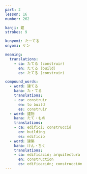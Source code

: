 ```yaml
---
part: 2
lesson: 16
number: 262

kanji: 建
strokes: 9

kunyomi: たーてる
onyomi: ケン

meaning:
  translations:
    - ca: たてる (construir)
      en: たてる (build)
      es: たてる (construir)

compound_words:
  - word: 建てる
    kana: た・てる
    translations:
    - ca: construir
      en: to build
      es: construir
  - word: 建物
    kana: たて・もの
    translations:
    - ca: edifici; construcció
      en: building
      es: edificio
  - word: 建築
    kana: けん・ちく
    translations:
    - ca: edificació; arquitectura
      en: construction
      es: edificación; construcción
---
```

